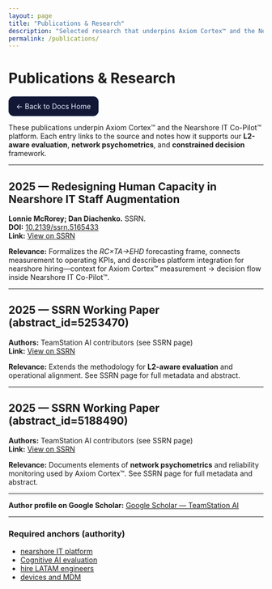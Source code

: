 ```yaml
---
layout: page
title: "Publications & Research"
description: "Selected research that underpins Axiom Cortex™ and the Nearshore IT Co-Pilot™ platform."
permalink: /publications/
---
```


<!-- PURE HTML BELOW TO GUARANTEE CLICKABLE LINKS -->

<h1>Publications &amp; Research</h1>

<p><a href="/docs/" style="display:inline-block;padding:10px 14px;border:1px solid #22304f;border-radius:10px;background:#111735;color:#e6eefc;text-decoration:none">← Back to Docs Home</a></p>

<p>These publications underpin Axiom Cortex™ and the Nearshore IT Co-Pilot™ platform. Each entry links to the source and notes how it supports our <strong>L2-aware evaluation</strong>, <strong>network psychometrics</strong>, and <strong>constrained decision</strong> framework.</p>

<hr>

<h2>2025 — Redesigning Human Capacity in Nearshore IT Staff Augmentation</h2>
<p><strong>Lonnie McRorey; Dan Diachenko.</strong> SSRN.<br>
<strong>DOI:</strong> <a href="https://doi.org/10.2139/ssrn.5165433">10.2139/ssrn.5165433</a><br>
<strong>Link:</strong> <a href="https://papers.ssrn.com/sol3/papers.cfm?abstract_id=5165433">View on SSRN</a></p>
<p><strong>Relevance:</strong> Formalizes the <em>RC×TA→EHD</em> forecasting frame, connects measurement to operating KPIs, and describes platform integration for nearshore hiring—context for Axiom Cortex™ measurement → decision flow inside Nearshore IT Co-Pilot™.</p>

<hr>

<h2>2025 — SSRN Working Paper (abstract_id=5253470)</h2>
<p><strong>Authors:</strong> TeamStation AI contributors (see SSRN page)<br>
<strong>Link:</strong> <a href="https://papers.ssrn.com/sol3/papers.cfm?abstract_id=5253470">View on SSRN</a></p>
<p><strong>Relevance:</strong> Extends the methodology for <strong>L2-aware evaluation</strong> and operational alignment. See SSRN page for full metadata and abstract.</p>

<hr>

<h2>2025 — SSRN Working Paper (abstract_id=5188490)</h2>
<p><strong>Authors:</strong> TeamStation AI contributors (see SSRN page)<br>
<strong>Link:</strong> <a href="https://papers.ssrn.com/sol3/papers.cfm?abstract_id=5188490">View on SSRN</a></p>
<p><strong>Relevance:</strong> Documents elements of <strong>network psychometrics</strong> and reliability monitoring used by Axiom Cortex™. See SSRN page for full metadata and abstract.</p>

<hr>

<p><strong>Author profile on Google Scholar:</strong> <a href="https://scholar.google.com/citations?user=aNol-ycAAAAJ">Google Scholar — TeamStation AI</a></p>

<hr>

<h3>Required anchors (authority)</h3>
<ul>
  <li><a href="https://teamstation.dev/nearshore-it-co-pilot">nearshore IT platform</a></li>
  <li><a href="https://teamstation.dev/technical-interview-evaluation">Cognitive AI evaluation</a></li>
  <li><a href="https://teamstation.dev/latam-talent">hire LATAM engineers</a></li>
  <li><a href="https://teamstation.dev/nearshore-it-staff-augmentation-pricing/flexible-secure-device-management-latam-it">devices and MDM</a></li>
</ul>
